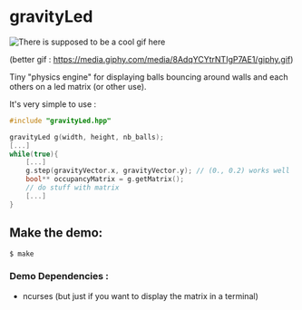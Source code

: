 # gravityLed

![There is supposed to be a cool gif here](https://media.giphy.com/media/8AdqYCYtrNTIgP7AE1/200w_d.gif)

(better gif : https://media.giphy.com/media/8AdqYCYtrNTIgP7AE1/giphy.gif)

Tiny "physics engine" for displaying balls bouncing around walls and each others on a led matrix (or other use).

It's very simple to use : 

```c++
#include "gravityLed.hpp"

gravityLed g(width, height, nb_balls);
[...]
while(true){
	[...]
	g.step(gravityVector.x, gravityVector.y); // (0., 0.2) works well 
	bool** occupancyMatrix = g.getMatrix();
	// do stuff with matrix
	[...]
}
```
## Make the demo: 

	$ make

### Demo Dependencies :

- ncurses (but just if you want to display the matrix in a terminal)
